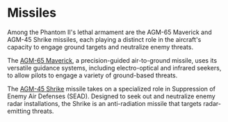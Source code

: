 # Missiles

Among the Phantom II's lethal armament are the AGM-65 Maverick and AGM-45 Shrike missiles, each
playing a distinct role in the aircraft's capacity to engage ground targets and neutralize enemy
threats.

The [AGM-65 Maverick](maverick.md), a precision-guided air-to-ground missile, uses its versatile
guidance systems, including electro-optical and infrared seekers, to allow pilots to engage a
variety of ground-based threats.

The [AGM-45 Shrike](shrike.md) missile takes on a specialized role in Suppression of Enemy Air
Defenses (SEAD). Designed to seek out and neutralize enemy radar installations, the Shrike is an
anti-radiation missile that targets radar-emitting threats.
